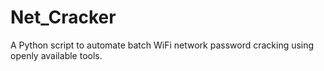 # Net_Cracker
A Python script to automate batch WiFi network password cracking using openly available tools.
